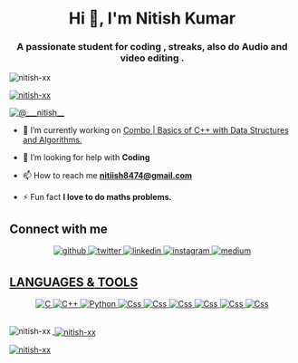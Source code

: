 <h1 align="center">Hi 👋, I'm Nitish Kumar</h1>
<h3 align="center">A passionate student for coding , streaks, also do Audio and video editing .</h3>

<p align="left"> <img src="https://komarev.com/ghpvc/?username=nitish-xx&label=Profile%20views&color=0e75b6&style=flat" alt="nitish-xx" /> </p>

<p align="left"> <a href="https://github.com/ryo-ma/github-profile-trophy"><img src="https://github-profile-trophy.vercel.app/?username=nitish-xx" alt="nitish-xx" /></a> </p>

<p align="left"> <a href="https://twitter.com/@___nitish__" target="blank"><img src="https://img.shields.io/twitter/follow/@___nitish__?logo=twitter&style=for-the-badge" alt="@___nitish__" /></a> </p>

- 🔭 I’m currently working on [Combo | Basics of C++ with Data Structures and Algorithms.](https://www.codingninjas.com/)

- 🤝 I’m looking for help with **Coding**

- 📫 How to reach me **nitiish8474@gmail.com**

- ⚡ Fun fact **I love to do maths problems.**

## Connect with me  
<div align="center">
<a href="https://github.com/nitish-xx" target="_blank">
<img src=https://img.shields.io/badge/github-%2324292e.svg?&style=for-the-badge&logo=github&logoColor=white alt=github style="margin-bottom: 5px;" />
</a>
<a href="https://twitter.com/https://twitter.com/nitiish8474" target="_blank">
<img src=https://img.shields.io/badge/twitter-%2300acee.svg?&style=for-the-badge&logo=twitter&logoColor=white alt=twitter style="margin-bottom: 5px;" />
</a>
</a>
<a href="https://www.linkedin.com/in/nitiish8474/" target="_blank">
<img src=https://img.shields.io/badge/linkedin-%231E77B5.svg?&style=for-the-badge&logo=linkedin&logoColor=white alt=linkedin style="margin-bottom: 5px;" />
</a>
<a href="https://instagram.com/_nitiish_xx" target="_blank">
<img src=https://img.shields.io/badge/instagram-%23000000.svg?&style=for-the-badge&logo=instagram&logoColor=white alt=instagram style="margin-bottom: 5px;" />
</a>
<a href="https://medium.com/@nitiish-xx" target="_blank">
<img src=https://img.shields.io/badge/medium-%23292929.svg?&style=for-the-badge&logo=medium&logoColor=white alt=medium style="margin-bottom: 5px;" /

</a>  
</div>  
  

## LANGUAGES & TOOLS
<div align="center">
   <img alt="C" src="https://img.shields.io/badge/c%20-%2300599C.svg?&style=for-the-badge&logo=c&logoColor=white"/> <img alt="C++" src="https://img.shields.io/badge/c++%20-%2300599C.svg?&style=for-the-badge&logo=c%2B%2B&ogoColor=white"/>
   <img alt="Python" src="https://img.shields.io/badge/python%20-%2314354C.svg?&style=for-the-badge&logo=python&logoColor=white"/>
   <img alt="Css" src="https://img.shields.io/badge/css3%20-%231572B6.svg?&style=for-the-badge&logo=css3&logoColor=white"/>
      <img alt="Css" src="https://img.shields.io/badge/html%20-%231572B6.svg?&style=for-the-badge&logo=html&logoColor=red"/>
    <img alt="Css" src="https://img.shields.io/badge/github%20-%231572B6.svg?&style=for-the-badge&logo=github&logoColor=blue"/>
       <img alt="Css" src="https://img.shields.io/badge/git%20-%231572B6.svg?&style=for-the-badge&logo=git&logoColor=green"/>
          <img alt="Css" src="https://img.shields.io/badge/adobe%20-%231572B6.svg?&style=for-the-badge&logo=adobe&logoColor=blue"/>
          <img alt="Css" src="https://img.shields.io/badge/canva%20-%231572B6.svg?&style=for-the-badge&logo=canva&logoColor=white"/>
             
</div>

<br>

<p><img align="left" src="https://github-readme-stats.vercel.app/api/top-langs?username=nitish-xx&show_icons=true&locale=en&layout=compact" alt="nitish-xx" /></p>

<p>&nbsp;<img align="center" src="https://github-readme-stats.vercel.app/api?username=nitish-xx&show_icons=true&locale=en" alt="nitish-xx" /></p>

<p><img align="center" src="https://github-readme-streak-stats.herokuapp.com/?user=nitish-xx&" alt="nitish-xx" /></p>
